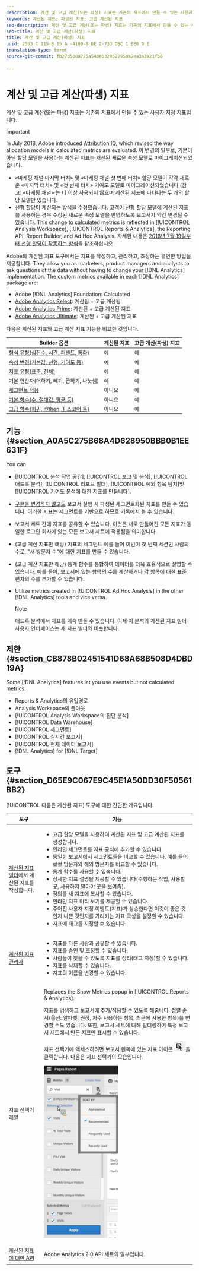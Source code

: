 ```yaml
---
description: 계산 및 고급 계산(또는 파생) 지표는 기존의 지표에서 만들 수 있는 사용자 지정 지표입니다.
keywords: 계산된 지표; 파생된 지표; 고급 계산된 지표
seo-description: 계산 및 고급 계산(또는 파생) 지표는 기존의 지표에서 만들 수 있는 사용자 지정 지표입니다.
seo-title: 계산 및 고급 계산(파생) 지표
title: 계산 및 고급 계산(파생) 지표
uuid: 2553 C 115-B 15 A -4109-8 DE 2-733 DBC 1 EEB 9 E
translation-type: tm+mt
source-git-commit: fb27d500a725a540e632952295aa2ea3a3a21fb6

---
```



# 계산 및 고급 계산(파생) 지표

계산 및 고급 계산(또는 파생) 지표는 기존의 지표에서 만들 수 있는 사용자 지정 지표입니다.

>[!IMPORTANT]
>
>In July 2018, Adobe introduced [Attribution IQ](https://marketing.adobe.com/resources/help/en_US/analytics/analysis-workspace/attribution.html), which revised the way allocation models in calculated metrics are evaluated. 이 변경의 일부로, 기본이 아닌 할당 모델을 사용하는 계산된 지표는 개선된 새로운 속성 모델로 마이그레이션되었습니다.
>
>* «마케팅 채널 마지막 터치» 및 «마케팅 채널 첫 번째 터치» 할당 모델이 각각 새로운 «마지막 터치» 및 «첫 번째 터치» 기여도 모델로 마이그레이션되었습니다 (참고: «마케팅 채널» 는 더 이상 사용되지 않으며 계산된 지표에 나타나는 두 개의 할당 모델만 있습니다.
>* 선형 할당이 계산되는 방식을 수정했습니다. 고객이 선형 할당 모델에 계산된 지표를 사용하는 경우 수정된 새로운 속성 모델을 반영하도록 보고서가 약간 변경될 수 있습니다. This change to calculated metrics is reflected in [!UICONTROL Analysis Workspace], [!UICONTROL Reports &amp; Analytics], the Reporting API, Report Builder, and Ad Hoc Analysis. 자세한 내용은 [2018년 7월 19일부터 선형 할당이 작동하는 방식](../../components/c-calcmetrics/c-workflow/cm-workflow/c-build-metrics/m-metric-type-alloc.md#section_EDBB2E14A6C248C5A79C0913C02D7CA1)을 참조하십시오.


Adobe의 계산된 지표 도구에서는 지표를 작성하고, 관리하고, 조정하는 유연한 방법을 제공합니다. They allow you as marketers, product managers and analysts to ask questions of the data without having to change your [!DNL Analytics] implementation. The custom metrics available in each [!DNL Analytics] package are:

* Adobe [!DNL Analytics] Foundation: Calculated
* [Adobe Analytics Select](https://www.adobe.com/data-analytics-cloud/analytics/select.html): 계산됨 + 고급 계산됨
* [Adobe Analytics Prime](https://www.adobe.com/data-analytics-cloud/analytics/prime.html): 계산된 + 고급 계산된 지표
* [Adobe Analytics Ultimate](https://www.adobe.com/data-analytics-cloud/analytics/ultimate.html): 계산된 + 고급 계산된 지표

다음은 계산된 지표와 고급 계산 지표 기능을 비교한 것입니다.

| Builder 옵션 | 계산된 지표 | 고급 계산(파생) 지표 |
|---|---|---|
| [형식 유형(십진수, 시간, 퍼센트, 통화)](../../components/c-calcmetrics/c-workflow/cm-workflow/c-build-metrics/cm-build-metrics.md#concept_5EC82A91EB9C44FC870326C85F9D0B18) | 예 | 예 |
| [속성 변경(기본값, 선형, 기여도 등)](../../components/c-calcmetrics/c-workflow/cm-workflow/c-build-metrics/m-metric-type-alloc.md#concept_B7A1FCFEFA9D4C4883208ACE8C9C8E5E) | 예 | 예 |
| [지표 유형(표준, 전체)](../../components/c-calcmetrics/c-workflow/cm-workflow/c-build-metrics/m-metric-type-alloc.md#concept_B7A1FCFEFA9D4C4883208ACE8C9C8E5E) | 예 | 예 |
| 기본 연산자(더하기, 빼기, 곱하기, 나눗셈) | 예 | 예 |
| [세그먼트 적용](../../components/c-calcmetrics/c-workflow/cm-workflow/c-build-metrics/metrics-with-segments.md#concept_21C77BD86E7E45E79AF030D8ED54DB3E) | 아니요 | 예 |
| [기본 함수(수, 절대값, 평균 등)](../../components/c-calcmetrics/cm-reference/cm-functions.md#concept_E3022D5EEEE145B69A23438BAF7016B2) | 아니요 | 예 |
| [고급 함수(회귀, if/then, T 스코어 등)](../../components/c-calcmetrics/cm-reference/cm-adv-functions.md#concept_A5FB9127D70F4E1AA02D1ACBF4F54174) | 아니요 | 예 |

## 기능 {#section_A0A5C275B68A4D628950BBB0B1EE631F}

You can

* [!UICONTROL 분석 작업 공간], [!UICONTROL 보고 및 분석], [!UICONTROL 애드혹 분석], [!UICONTROL 리포트 빌더], [!UICONTROL 예외 항목 탐지]및 [!UICONTROL 기여도 분석에 대한 지표를 만듭니다].
* [구현을 변경하지 않고도](https://youtu.be/CuQTm9RaUpY) 보고서 실행 시 파생된 세그먼트화된 지표를 만들 수 있습니다. 이러한 지표는 세그먼트를 기반으로 하므로 기록에서 볼 수 있습니다.
* 보고서 세트 간에 지표를 공유할 수 있습니다. 이것은 새로 만들어진 모든 지표가 동일한 로그인 회사에 있는 모든 보고서 세트에 적용됨을 의미합니다.
* (고급 계산 지표만 해당) 지표의 세그먼트 예를 들어 이번이 첫 번째 세션인 사람의 수로, "새 방문자 수"에 대한 지표를 만들 수 있습니다.
* (고급 계산 지표만 해당) 통계 함수를 통합하여 데이터를 더욱 효율적으로 설명할 수 있습니다. 예를 들어, 보고서에 있는 항목의 수를 계산하거나 각 항목에 대한 표준 편차의 수를 추가할 수 있습니다.
* Utilize metrics created in [!UICONTROL Ad Hoc Analysis] in the other [!DNL Analytics] tools and vice versa.

   >[!NOTE]
   >
   >애드혹 분석에서 지표를 계속 만들 수 있습니다. 이제 이 분석의 계산된 지표 빌더 사용자 인터페이스는 새 지표 빌더와 비슷합니다.

## 제한 {#section_CB878B02451541D68A68B508D4DBD19A}

Some [!DNL Analytics] features let you use events but not calculated metrics:

* Reports &amp; Analytics의 유입경로
* Analysis Workspace의 폴아웃
* [!UICONTROL Analysis Workspace의 집단 분석]
* [!UICONTROL Data Warehouse]
* [!UICONTROL 세그먼트]
* [!UICONTROL 실시간 보고서]
* [!UICONTROL 현재 데이터 보고서]
* [!DNL Analytics] for [!DNL Target]

## 도구 {#section_D65E9C067E9C45E1A50DD30F50561BB2}

[!UICONTROL 다음은 계산된 지표] 도구에 대한 간단한 개요입니다.

<table id="table_520AFE97DB514958ABE23FD3C9CE0ABD"> 
 <thead> 
  <tr> 
   <th colname="col1" class="entry"> 도구 </th> 
   <th colname="col2" class="entry"> 기능 </th> 
  </tr>
 </thead>
 <tbody> 
  <tr> 
   <td colname="col1"><a href="../../components/c-calcmetrics/c-workflow/cm-workflow/c-build-metrics/cm-build-metrics.md#concept_5EC82A91EB9C44FC870326C85F9D0B18" format="dita" scope="local">계산된 지표 빌더</a>에서 계산된 지표를 작성합니다. </td> 
   <td colname="col2"> 
    <ul id="ul_E6F02AB9DF204C2F9A0AC92A31594B3E"> 
     <li id="li_A4A6E716374243A190C539A3F4A41C0C">고급 할당 모델을 사용하여 계산된 지표 및 고급 계산된 지표를 생성합니다. </li> 
     <li id="li_C8C97BA4E227463E98077ABA5818FFC6">인라인 세그먼트를 지표 공식에 추가할 수 있습니다. </li> 
     <li id="li_8503D9E06A3C46569B5CDB4B90F72446">동일한 보고서에서 세그먼트들을 비교할 수 있습니다. 예를 들어 로컬 방문자와 해외 방문자를 비교할 수 있습니다.  </li> 
     <li id="li_4B528FDE1F96400DBA0D3276408FF919">통계 함수를 사용할 수 있습니다. </li> 
     <li id="li_C1162B1EA6784B8189A8A87E2B0DA79A">상세한 지표 설명을 제공할 수 있습니다(수행하는 작업, 사용할 곳, 사용하지 말아야 곳을 보여줌). </li> 
     <li id="li_DEA13F5E8BF94AF1B311C467FE6E2A74">정의를 새 지표에 복사할 수 있습니다. </li> 
     <li id="li_8C21F55015D44910904202D2BF74221C">인라인 지표 미리 보기를 제공할 수 있습니다. </li> 
     <li id="li_3704F66C321C477F9D4F52E068C231BD">주어진 사용자 지정 이벤트(지표)가 상승한다면 이것이 좋은 것인지 나쁜 것인지를 가리키는 지표 극성을 설정할 수 있습니다. </li> 
     <li id="li_9D45319FA965476FB1C90DE8AA72BBD7">지표에 태그를 지정할 수 있습니다. </li> 
    </ul> </td> 
  </tr> 
  <tr> 
   <td colname="col1"><a href="../../components/c-calcmetrics/c-workflow/cm-workflow/cm-manager.md#concept_BA6815CB06D842D5825766396B691653" format="dita" scope="local"> 계산된 지표 관리자</a> </td> 
   <td colname="col2"> 
    <ul id="ul_E4D20D5DD3904CC6A85785B5BD4C1B1E"> 
     <li id="li_E0B216BA1478406EB6212263DF71D85B">지표를 다른 사람과 공유할 수 있습니다. </li> 
     <li id="li_96EB16FAF3454211AAEF78EA5B08927F">지표를 승인 및 조정할 수 있습니다. </li> 
     <li id="li_3ADBD2428EAC4B0AA61222D87C3AF2B7">사람들이 찾을 수 있도록 지표를 정리(태그 지정)할 수 있습니다. </li> 
     <li id="li_726F3C3390744E49BA63606FE196880E">지표를 삭제할 수 있습니다. </li> 
     <li id="li_F306BA4FA8AF4A6E987BA62634659A2F">지표의 이름을 변경할 수 있습니다. </li> 
    </ul> </td> 
  </tr> 
  <tr> 
   <td colname="col1"> 지표 선택기 레일 </td> 
   <td colname="col2"> <p>Replaces the <span class="uicontrol"> Show Metrics</span> popup in [!UICONTROL Reports &amp; Analytics]. </p> <p>지표를 검색하고 보고서에 추가/적용할 수 있도록 해줍니다.   <a href="../../components/c-calcmetrics/c-workflow/cm-workflow/cm-finding.md#concept_A09845053A934CB7B755391D76E76C08" format="dita" scope="local">정렬</a> 순서(옵션: 알파벳, 권장, 자주 사용하는 항목, 최근에 사용한 항목)를 변경할 수도 있습니다. 또한, 보고서 세트에 대해 필터링하여 특정 보고서 세트에서 만든 지표만 표시할 수 있습니다. </p> <p>지표 선택기에 액세스하려면 보고서 왼쪽에 있는 지표 아이콘 <img placement="inline"  src="assets/metrics_icon.png" width="30px" id="image_2C6F20B4E634486B95BACD4CA47EF991" />을 클릭합니다. 다음은 지표 선택기의 모습입니다. </p> <p><img placement="break" align="center"  src="assets/metrics_rail.png" width="200px" id="image_379523E9AFEC4CF08D20C42C740AA358" /> </p> </td> 
  </tr> 
  <tr> 
   <td colname="col1"><a href="https://www.adobe.io/apis/experiencecloud/analytics/docs.html#!AdobeDocs/analytics-2.0-apis/master/README.md" format="https" scope="external"> 계산된 지표에 대한 API</a> </td> 
   <td colname="col2"> <p>Adobe Analytics 2.0 API 세트의 일부입니다. </p> </td> 
  </tr> 
 </tbody> 
</table>

